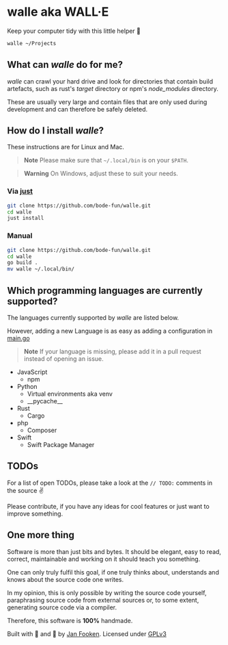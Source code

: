 # walle aka WALL·E

Keep your computer tidy with this little helper 🤖

```sh
walle ~/Projects
```

## What can *walle* do for me?

*walle* can crawl your hard drive and look for directories that
contain build artefacts, such as rust's *target* directory or
npm's *node_modules* directory.

These are usually very large and contain files that are only used
during development and can therefore be safely deleted.

## How do I install *walle*?

These instructions are for Linux and Mac.

> **Note**
> Please make sure that `~/.local/bin` is on your `$PATH`.

> **Warning**
> On Windows, adjust these to suit your needs.

### Via [just](https://just.systems)

```sh
git clone https://github.com/bode-fun/walle.git
cd walle
just install
```

### Manual

```sh
git clone https://github.com/bode-fun/walle.git
cd walle
go build .
mv walle ~/.local/bin/
```

## Which programming languages are currently supported?

The languages currently supported by *walle* are listed below.

However, adding a new Language is as easy as adding a configuration
in [main.go](main.go)

> **Note**
> If your language is missing, please add it in a pull request
instead of opening an issue.

- JavaScript
  - npm
- Python
  - Virtual environments aka venv
  - \_\_pycache\_\_
- Rust
  - Cargo
- php
  - Composer
- Swift
  - Swift Package Manager

## TODOs

For a list of open TODOs, please take  a look at the `// TODO:` comments in the source ✌️

Please contribute, if you have any ideas for cool features or
just want to improve something.

## One more thing

Software is more than just bits and bytes. It should be elegant,
easy to read, correct, maintainable and working on it
should teach you something.

One can only truly fulfil this goal, if one truly thinks about,
understands and knows about the source code one writes.

In my opinion, this is only possible by writing the source code
yourself, paraphrasing source code from external sources or,
to some extent, generating source code via a compiler.

Therefore, this software is **100%** handmade.

Built with 🫶 and 💅 by [Jan Fooken](https://github.com/bode-fun).
Licensed under [GPLv3](LICENSE)
